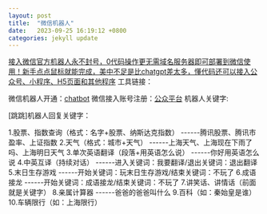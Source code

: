 ```yaml
---
layout: post
title:  "微信机器人"
date:   2023-09-25 16:19:12 +0800
categories: jekyll update
---
```


[接入微信官方机器人永不封号，0代码操作更无需域名服务器即可部署到微信使用！新手点点鼠标就能完成，美中不足是比chatgpt差太多，懂代码还可以接入公众号、小程序、H5页面和其他程序](https://youtu.be/enYJp4gGacA)
工具链接：

微信机器人开通：[chatbot](https://chatbot.weixin.qq.com/)
微信接入账号注册：[公众平台](https://mp.weixin.qq.com/)
机器人关键字:

[跳跳]机器人回复关键字：

1.股票、指数查询（格式：名字+股票、纳斯达克指数）
------腾讯股票、腾讯市盈率、上证指数
2.天气（格式：城市+天气）
------上海天气、上海现在下雨了吗、上海明日天气
3.单次英语翻译（段落+用英语怎么说）
------你好用英语怎么说
4.中英互译（持续对话）
------进入关键词：我要翻译/退出关键词：退出翻译
5.末日生存游戏
------开始关键词：玩末日生存游戏/结束关键词：不玩了
6.成语接龙
------开始关键词：成语接龙/结束关键词：不玩了
7.讲笑话、讲情话（前面就是关键字）
8.亲属计算器
------爸爸的爸爸叫什么
9.百科（如：秦始皇是谁）
10.车辆限行（如：上海限行）

